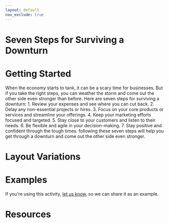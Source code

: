 ```yaml
---
layout: default
nav_exclude: true
---
```


# Seven Steps for Surviving a Downturn

# Getting Started

When the economy starts to tank, it can be a scary time for businesses. But if you take the right steps, you can weather the storm and come out the other side even stronger than before. Here are seven steps for surviving a downturn: 1. Review your expenses and see where you can cut back. 2. Delay any non-essential projects or hires. 3. Focus on your core products or services and streamline your offerings. 4. Keep your marketing efforts focused and targeted. 5. Stay close to your customers and listen to their needs. 6. Be flexible and agile in your decision-making. 7. Stay positive and confident through the tough times. following these seven steps will help you get through a downturn and come out the other side even stronger.

# Layout Variations
# Examples
If you're using this activity, [let us know](https://github.com/Standards-and-Practices/structured-rapid-development/issues/new?assignees=&labels=documentation&template=example-submission.md&title=Example+of+%5Byour+pattern+here%5D), so we can share it as an example.
# Resources